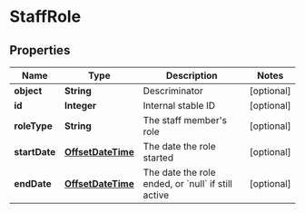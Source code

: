 
# StaffRole

## Properties
Name | Type | Description | Notes
------------ | ------------- | ------------- | -------------
**object** | **String** | Descriminator |  [optional]
**id** | **Integer** | Internal stable ID |  [optional]
**roleType** | **String** | The staff member&#39;s role |  [optional]
**startDate** | [**OffsetDateTime**](OffsetDateTime.md) | The date the role started |  [optional]
**endDate** | [**OffsetDateTime**](OffsetDateTime.md) | The date the role ended, or &#x60;null&#x60; if still active |  [optional]



